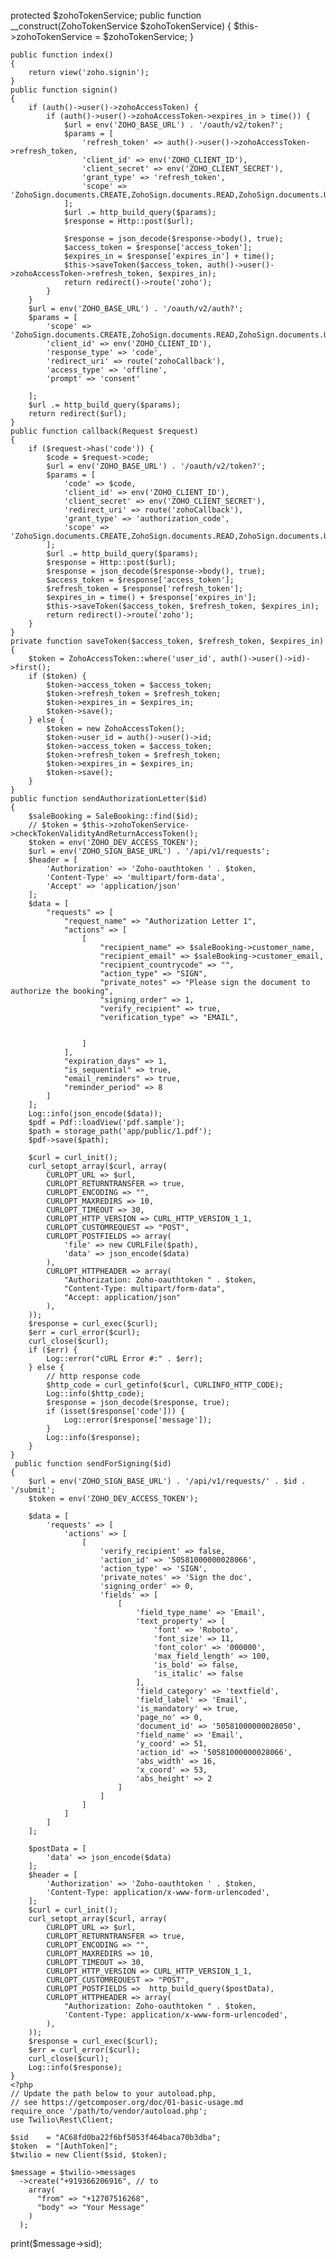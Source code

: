  protected $zohoTokenService;
    public function __construct(ZohoTokenService $zohoTokenService)
    {
        $this->zohoTokenService = $zohoTokenService;
    }

    public function index()
    {
        return view('zoho.signin');
    }
    public function signin()
    {
        if (auth()->user()->zohoAccessToken) {
            if (auth()->user()->zohoAccessToken->expires_in > time()) {
                $url = env('ZOHO_BASE_URL') . '/oauth/v2/token?';
                $params = [
                    'refresh_token' => auth()->user()->zohoAccessToken->refresh_token,
                    'client_id' => env('ZOHO_CLIENT_ID'),
                    'client_secret' => env('ZOHO_CLIENT_SECRET'),
                    'grant_type' => 'refresh_token',
                    'scope' => 'ZohoSign.documents.CREATE,ZohoSign.documents.READ,ZohoSign.documents.UPDATE,ZohoSign.documents.DELETE,ZohoSign.documents.all'
                ];
                $url .= http_build_query($params);
                $response = Http::post($url);

                $response = json_decode($response->body(), true);
                $access_token = $response['access_token'];
                $expires_in = $response['expires_in'] + time();
                $this->saveToken($access_token, auth()->user()->zohoAccessToken->refresh_token, $expires_in);
                return redirect()->route('zoho');
            }
        }
        $url = env('ZOHO_BASE_URL') . '/oauth/v2/auth?';
        $params = [
            'scope' => 'ZohoSign.documents.CREATE,ZohoSign.documents.READ,ZohoSign.documents.UPDATE,ZohoSign.documents.DELETE,ZohoSign.documents.all',
            'client_id' => env('ZOHO_CLIENT_ID'),
            'response_type' => 'code',
            'redirect_uri' => route('zohoCallback'),
            'access_type' => 'offline',
            'prompt' => 'consent'

        ];
        $url .= http_build_query($params);
        return redirect($url);
    }
    public function callback(Request $request)
    {
        if ($request->has('code')) {
            $code = $request->code;
            $url = env('ZOHO_BASE_URL') . '/oauth/v2/token?';
            $params = [
                'code' => $code,
                'client_id' => env('ZOHO_CLIENT_ID'),
                'client_secret' => env('ZOHO_CLIENT_SECRET'),
                'redirect_uri' => route('zohoCallback'),
                'grant_type' => 'authorization_code',
                'scope' => 'ZohoSign.documents.CREATE,ZohoSign.documents.READ,ZohoSign.documents.UPDATE,ZohoSign.documents.DELETE,ZohoSign.documents.all'
            ];
            $url .= http_build_query($params);
            $response = Http::post($url);
            $response = json_decode($response->body(), true);
            $access_token = $response['access_token'];
            $refresh_token = $response['refresh_token'];
            $expires_in = time() + $response['expires_in'];
            $this->saveToken($access_token, $refresh_token, $expires_in);
            return redirect()->route('zoho');
        }
    }
    private function saveToken($access_token, $refresh_token, $expires_in)
    {
        $token = ZohoAccessToken::where('user_id', auth()->user()->id)->first();
        if ($token) {
            $token->access_token = $access_token;
            $token->refresh_token = $refresh_token;
            $token->expires_in = $expires_in;
            $token->save();
        } else {
            $token = new ZohoAccessToken();
            $token->user_id = auth()->user()->id;
            $token->access_token = $access_token;
            $token->refresh_token = $refresh_token;
            $token->expires_in = $expires_in;
            $token->save();
        }
    }
    public function sendAuthorizationLetter($id)
    {
        $saleBooking = SaleBooking::find($id);
        // $token = $this->zohoTokenService->checkTokenValidityAndReturnAccessToken();
        $token = env('ZOHO_DEV_ACCESS_TOKEN');
        $url = env('ZOHO_SIGN_BASE_URL') . '/api/v1/requests';
        $header = [
            'Authorization' => 'Zoho-oauthtoken ' . $token,
            'Content-Type' => 'multipart/form-data',
            'Accept' => 'application/json'
        ];
        $data = [
            "requests" => [
                "request_name" => "Authorization Letter 1",
                "actions" => [
                    [
                        "recipient_name" => $saleBooking->customer_name,
                        "recipient_email" => $saleBooking->customer_email,
                        "recipient_countrycode" => "",
                        "action_type" => "SIGN",
                        "private_notes" => "Please sign the document to authorize the booking",
                        "signing_order" => 1,
                        "verify_recipient" => true,
                        "verification_type" => "EMAIL",


                    ]
                ],
                "expiration_days" => 1,
                "is_sequential" => true,
                "email_reminders" => true,
                "reminder_period" => 8
            ]
        ];
        Log::info(json_encode($data));
        $pdf = Pdf::loadView('pdf.sample');
        $path = storage_path('app/public/1.pdf');
        $pdf->save($path);

        $curl = curl_init();
        curl_setopt_array($curl, array(
            CURLOPT_URL => $url,
            CURLOPT_RETURNTRANSFER => true,
            CURLOPT_ENCODING => "",
            CURLOPT_MAXREDIRS => 10,
            CURLOPT_TIMEOUT => 30,
            CURLOPT_HTTP_VERSION => CURL_HTTP_VERSION_1_1,
            CURLOPT_CUSTOMREQUEST => "POST",
            CURLOPT_POSTFIELDS => array(
                'file' => new CURLFile($path),
                'data' => json_encode($data)
            ),
            CURLOPT_HTTPHEADER => array(
                "Authorization: Zoho-oauthtoken " . $token,
                "Content-Type: multipart/form-data",
                "Accept: application/json"
            ),
        ));
        $response = curl_exec($curl);
        $err = curl_error($curl);
        curl_close($curl);
        if ($err) {
            Log::error("cURL Error #:" . $err);
        } else {
            // http response code
            $http_code = curl_getinfo($curl, CURLINFO_HTTP_CODE);
            Log::info($http_code);
            $response = json_decode($response, true);
            if (isset($response['code'])) {
                Log::error($response['message']);
            }
            Log::info($response);
        }
    }
     public function sendForSigning($id)
    {
        $url = env('ZOHO_SIGN_BASE_URL') . '/api/v1/requests/' . $id . '/submit';
        $token = env('ZOHO_DEV_ACCESS_TOKEN');

        $data = [
            'requests' => [
                'actions' => [
                    [
                        'verify_recipient' => false,
                        'action_id' => '50581000000028066',
                        'action_type' => 'SIGN',
                        'private_notes' => 'Sign the doc',
                        'signing_order' => 0,
                        'fields' => [
                            [
                                'field_type_name' => 'Email',
                                'text_property' => [
                                    'font' => 'Roboto',
                                    'font_size' => 11,
                                    'font_color' => '000000',
                                    'max_field_length' => 100,
                                    'is_bold' => false,
                                    'is_italic' => false
                                ],
                                'field_category' => 'textfield',
                                'field_label' => 'Email',
                                'is_mandatory' => true,
                                'page_no' => 0,
                                'document_id' => '50581000000028050',
                                'field_name' => 'Email',
                                'y_coord' => 51,
                                'action_id' => '50581000000028066',
                                'abs_width' => 16,
                                'x_coord' => 53,
                                'abs_height' => 2
                            ]
                        ]
                    ]
                ]
            ]
        ];

        $postData = [
            'data' => json_encode($data)
        ];
        $header = [
            'Authorization' => 'Zoho-oauthtoken ' . $token,
            'Content-Type: application/x-www-form-urlencoded',
        ];
        $curl = curl_init();
        curl_setopt_array($curl, array(
            CURLOPT_URL => $url,
            CURLOPT_RETURNTRANSFER => true,
            CURLOPT_ENCODING => "",
            CURLOPT_MAXREDIRS => 10,
            CURLOPT_TIMEOUT => 30,
            CURLOPT_HTTP_VERSION => CURL_HTTP_VERSION_1_1,
            CURLOPT_CUSTOMREQUEST => "POST",
            CURLOPT_POSTFIELDS =>  http_build_query($postData),
            CURLOPT_HTTPHEADER => array(
                "Authorization: Zoho-oauthtoken " . $token,
                'Content-Type: application/x-www-form-urlencoded',
            ),
        ));
        $response = curl_exec($curl);
        $err = curl_error($curl);
        curl_close($curl);
        Log::info($response);
    }
    <?php
    // Update the path below to your autoload.php,
    // see https://getcomposer.org/doc/01-basic-usage.md
    require_once '/path/to/vendor/autoload.php';
    use Twilio\Rest\Client;

    $sid    = "AC68fd0ba22f6bf5053f464baca70b3dba";
    $token  = "[AuthToken]";
    $twilio = new Client($sid, $token);

    $message = $twilio->messages
      ->create("+919366206916", // to
        array(
          "from" => "+12707516268",
          "body" => "Your Message"
        )
      );

print($message->sid);